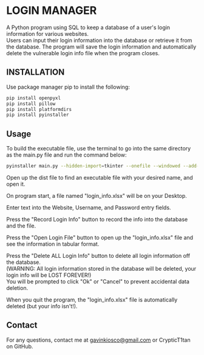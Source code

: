# LOGIN MANAGER
A Python program using SQL to keep a database of a user's login information for various websites.  
Users can input their login information into the database or retrieve it from the database. 
The program will save the login information and automatically delete the vulnerable login info file when the program closes. 

## INSTALLATION
Use package manager pip to install the following:

```bash
pip install openpyxl
pip install pillow
pip install platformdirs
pip install pyinstaller
```

## Usage
To build the executable file, use the terminal to go into the same directory as the main.py file and run the command below:

```bash
pyinstaller main.py --hidden-import=tkinter --onefile --windowed --add-data "../assets:assets" --icon=../assets/lock_icon.icns --name "<Desired Name of Executable>"
```

Open up the dist file to find an executable file with your desired name, and open it.

On program start, a file named "login_info.xlsx" will be on your Desktop.  

Enter text into the Website, Username, and Password entry fields.  

Press the "Record Login Info" button to record the info into the database and the file.  

Press the "Open Login File" button to open up the "login_info.xlsx" file and see the information in tabular format.  

Press the "Delete ALL Login Info" button to delete all login information off the database.  
(WARNING: All login information stored in the database will be deleted, your login info will be LOST FOREVER!)  
You will be prompted to click "Ok" or "Cancel" to prevent accidental data deletion.  

When you quit the program, the "login_info.xlsx" file is automatically deleted (but your info isn't!).  

## Contact
For any questions, contact me at gavinkiosco@gmail.com or CrypticT1tan on GitHub.